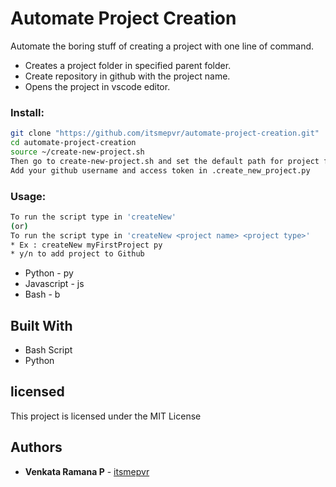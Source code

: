 # Automate Project Creation

Automate the boring stuff of creating a project with one line of command.
* Creates a project folder in specified parent folder.
* Create repository in github with the project name.
* Opens the project in vscode editor.  

### Install: 
```bash
git clone "https://github.com/itsmepvr/automate-project-creation.git"
cd automate-project-creation
source ~/create-new-project.sh
Then go to create-new-project.sh and set the default path for project folder.
Add your github username and access token in .create_new_project.py
```

### Usage:
```bash
To run the script type in 'createNew'
(or)
To run the script type in 'createNew <project name> <project type>'
* Ex : createNew myFirstProject py 
* y/n to add project to Github
```
* Python     - py
* Javascript - js
* Bash       - b

## Built With

* Bash Script
* Python

## licensed

This project is licensed under the MIT License

## Authors

* **Venkata Ramana P** - [itsmepvr](https://itsmepvr.github.io)
